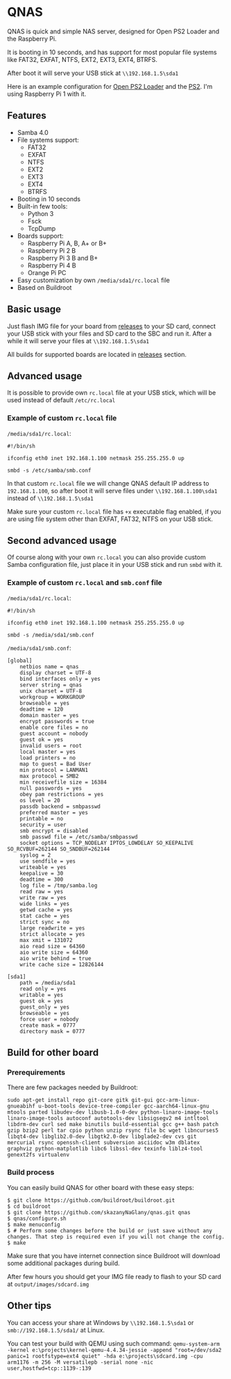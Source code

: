 # QNAS

QNAS is quick and simple NAS server, designed for Open PS2 Loader and the Raspberry Pi.

It is booting in 10 seconds, and has support for most popular file systems like FAT32, EXFAT, NTFS, EXT2, EXT3, EXT4, BTRFS.

After boot it will serve your USB stick at `\\192.168.1.5\sda1`

Here is an example configuration for [Open PS2 Loader](https://raw.githubusercontent.com/skazanyNaGlany/qnas/master/ps2/opl.png) and the [PS2](https://raw.githubusercontent.com/skazanyNaGlany/qnas/master/ps2/ps2.png). I'm using Raspberry Pi 1 with it.

## Features
* Samba 4.0
* File systems support:
  * FAT32
  * EXFAT
  * NTFS
  * EXT2
  * EXT3
  * EXT4
  * BTRFS
* Booting in 10 seconds
* Built-in few tools:
  * Python 3
  * Fsck
  * TcpDump
* Boards support:
  * Raspberry Pi A, B, A+ or B+
  * Raspberry Pi 2 B
  * Raspberry Pi 3 B and B+
  * Raspberry Pi 4 B
  * Orange Pi PC
* Easy customization by own `/media/sda1/rc.local` file
* Based on Buildroot

## Basic usage
Just flash IMG file for your board from [releases](https://github.com/skazanyNaGlany/qnas/releases) to your SD card, connect your USB stick with your files and SD card to the SBC and run it. After a while it will serve your files at `\\192.168.1.5\sda1`

All builds for supported boards are located in [releases](https://github.com/skazanyNaGlany/qnas/releases) section.

## Advanced usage
It is possible to provide own `rc.local` file at your USB stick, which will be used instead of default `/etc/rc.local`

### Example of custom `rc.local` file
`/media/sda1/rc.local`:
```
#!/bin/sh

ifconfig eth0 inet 192.168.1.100 netmask 255.255.255.0 up

smbd -s /etc/samba/smb.conf

```

In that custom `rc.local` file we will change QNAS default IP address to `192.168.1.100`, so after boot it will serve files under `\\192.168.1.100\sda1` instead of `\\192.168.1.5\sda1`

Make sure your custom `rc.local` file has `+x` executable flag enabled, if you are using file system other than EXFAT, FAT32, NTFS on your USB stick.


## Second advanced usage
Of course along with your own `rc.local` you can also provide custom Samba configuration file, just place it in your USB stick and run `smbd` with it. 

### Example of custom `rc.local` and `smb.conf` file

`/media/sda1/rc.local`:
```
#!/bin/sh

ifconfig eth0 inet 192.168.1.100 netmask 255.255.255.0 up

smbd -s /media/sda1/smb.conf

```

`/media/sda1/smb.conf`:
```
[global]
    netbios name = qnas
    display charset = UTF-8
    bind interfaces only = yes
    server string = qnas
    unix charset = UTF-8
    workgroup = WORKGROUP
    browseable = yes
    deadtime = 120
    domain master = yes
    encrypt passwords = true
    enable core files = no
    guest account = nobody
    guest ok = yes
    invalid users = root
    local master = yes
    load printers = no
    map to guest = Bad User
    min protocol = LANMAN1
    max protocol = SMB2
    min receivefile size = 16384
    null passwords = yes
    obey pam restrictions = yes
    os level = 20
    passdb backend = smbpasswd
    preferred master = yes
    printable = no
    security = user
    smb encrypt = disabled
    smb passwd file = /etc/samba/smbpasswd
    socket options = TCP_NODELAY IPTOS_LOWDELAY SO_KEEPALIVE SO_RCVBUF=262144 SO_SNDBUF=262144
    syslog = 2
    use sendfile = yes
    writeable = yes
    keepalive = 30
    deadtime = 300
    log file = /tmp/samba.log
    read raw = yes
    write raw = yes
    wide links = yes
    getwd cache = yes
    stat cache = yes
    strict sync = no
    large readwrite = yes
    strict allocate = yes
    max xmit = 131072
    aio read size = 64360
    aio write size = 64360
    aio write behind = true
    write cache size = 12826144

[sda1]
    path = /media/sda1
    read only = yes
    writable = yes
    guest ok = yes
    guest_only = yes
    browseable = yes
    force user = nobody
    create mask = 0777
    directory mask = 0777
```

## Build for other board
### Prerequirements
There are few packages needed by Buildroot:
```
sudo apt-get install repo git-core gitk git-gui gcc-arm-linux-gnueabihf u-boot-tools device-tree-compiler gcc-aarch64-linux-gnu mtools parted libudev-dev libusb-1.0-0-dev python-linaro-image-tools linaro-image-tools autoconf autotools-dev libsigsegv2 m4 intltool libdrm-dev curl sed make binutils build-essential gcc g++ bash patch gzip bzip2 perl tar cpio python unzip rsync file bc wget libncurses5 libqt4-dev libglib2.0-dev libgtk2.0-dev libglade2-dev cvs git mercurial rsync openssh-client subversion asciidoc w3m dblatex graphviz python-matplotlib libc6 libssl-dev texinfo liblz4-tool genext2fs virtualenv
```

### Build process
You can easily build QNAS for other board with these easy steps:
```
$ git clone https://github.com/buildroot/buildroot.git
$ cd buildroot
$ git clone https://github.com/skazanyNaGlany/qnas.git qnas
$ qnas/configure.sh
$ make menuconfig
$ # Perform some changes before the build or just save without any changes. That step is required even if you will not change the config.
$ make
```

Make sure that you have internet connection since Buildroot will download some additional packages during build.

After few hours you should get your IMG file ready to flash to your SD card at `output/images/sdcard.img`


## Other tips
You can access your share at Windows by `\\192.168.1.5\sda1` or `smb://192.168.1.5/sda1/` at Linux.

You can test your build with QEMU using such command:
`qemu-system-arm -kernel e:\projects\kernel-qemu-4.4.34-jessie -append "root=/dev/sda2 panic=1 rootfstype=ext4 quiet" -hda e:\projects\sdcard.img -cpu arm1176 -m 256 -M versatilepb -serial none -nic user,hostfwd=tcp::1139-:139`


